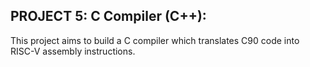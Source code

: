 ## PROJECT 5: C Compiler (C++):

This project aims to build a C compiler which translates C90 code into RISC-V assembly instructions. 

